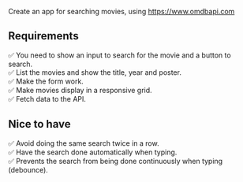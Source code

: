 Create an app for searching movies, using https://www.omdbapi.com

## Requirements

✅ You need to show an input to search for the movie and a button to search.</br>
✅ List the movies and show the title, year and poster.</br>
✅ Make the form work.</br>
✅ Make movies display in a responsive grid.</br>
✅ Fetch data to the API.</br>

## Nice to have

✅ Avoid doing the same search twice in a row.</br>
✅ Have the search done automatically when typing.</br>
✅ Prevents the search from being done continuously when typing (debounce).</br>
